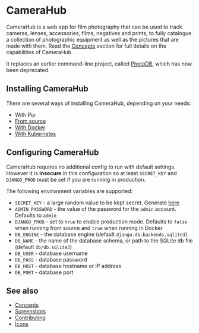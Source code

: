 # CameraHub

CameraHub is a web app for film photography that can be used to track cameras, lenses, accessories, films, negatives and prints, to fully
catalogue a collection of photographic equipment as well as the pictures that are made with them. Read the [Concepts](docs/CONCEPTS.md)
section for full details on the capabilities of CameraHub.

It replaces an earlier command-line project, called [PhotoDB](https://github.com/djjudas21/photodb-perl), which has now been deprecated.

## Installing CameraHub

There are several ways of installing CameraHub, depending on your needs:

* With Pip
* [From source](docs/INSTALL_SOURCE.md)
* [With Docker](docs/INSTALL-DOCKER.md)
* [With Kubernetes](docs/INSTALL-KUBERNETES.md)

## Configuring CameraHub

CameraHub requires no additional config to run with default settings. However it is **insecure** in this configuration so at least `SECRET_KEY` and
`DJANGO_PROD` must be set if you are running in production.

The following environment variables are supported:

* `SECRET_KEY` - a large random value to be kept secret. Generate [here](https://miniwebtool.com/django-secret-key-generator/)
* `ADMIN_PASSWORD` - the value of the password for the `admin` account. Defaults to `admin`
* `DJANGO_PROD` - set to `true` to enable production mode. Defaults to `false` when running from source and `true` when running in Docker
* `DB_ENGINE` - the database engine (default `django.db.backends.sqlite3`)
* `DB_NAME` - the name of the database schema, or path to the SQLite db file (default `db/db.sqlite3`)
* `DB_USER` - database username
* `DB_PASS` - database password
* `DB_HOST` - database hostname or IP address
* `DB_PORT` - database port

## See also

* [Concepts](docs/CONCEPTS.md)
* [Screenshots](docs/SCREENSHOTS.md)
* [Contributing](docs/CONTRIBUTING.md)
* [Icons](docs/ICONS.md)
